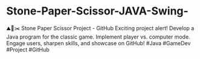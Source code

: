 # Stone-Paper-Scissor-JAVA-Swing-
⛰️📄✂️ Stone Paper Scissor Project - GitHub  Exciting project alert! Develop a Java program for the classic game. Implement player vs. computer mode. Engage users, sharpen skills, and showcase on GitHub!  #Java #GameDev #Project #GitHub
